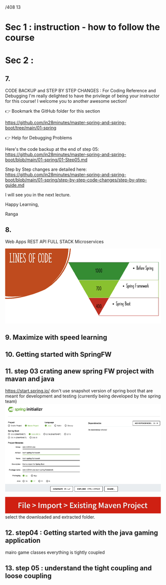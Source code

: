 /408
13

# Sec 1 : instruction - how to follow the course

# Sec 2 : 

## 7.
CODE BACKUP and STEP BY STEP CHANGES : For Coding Reference and Debugging
I'm really delighted to have the privilege of being your instructor for this course! I welcome you to another awesome section!



👉 Bookmark the GitHub folder for this section

https://github.com/in28minutes/master-spring-and-spring-boot/tree/main/01-spring



👉 Help for Debugging Problems

Here's the code backup at the end of step 05: https://github.com/in28minutes/master-spring-and-spring-boot/blob/main/01-spring/01-Step05.md

Step by Step changes are detailed here: https://github.com/in28minutes/master-spring-and-spring-boot/blob/main/01-spring/step-by-step-code-changes/step-by-step-guide.md



I will see you in the next lecture.



Happy Learning,

Ranga



## 8.
Web Apps
REST API
FULL STACK
Microservices

![alt text](image.png)

## 9. Maximize with speed learning 


## 10. Getting started with SpringFW

## 11. step 03 crating anew spring FW project with mavan and java
https://start.spring.io/
don't use snapshot version of spring boot that are meant for development and testing (currently being developed by the spring team)
![alt text](image-1.png)

![alt text](image-2.png)
select the downloaded and extracted folder.

## 12. step04 : Getting started with the java gaming application

mairo game classes
everything is tightly coupled

## 13. step 05 : understand the tight coupling and loose coupling

